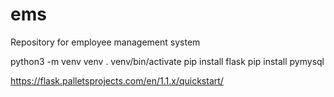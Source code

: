 # ems
Repository for employee management system

python3 -m venv venv
. venv/bin/activate
pip install flask
pip install pymysql


https://flask.palletsprojects.com/en/1.1.x/quickstart/



